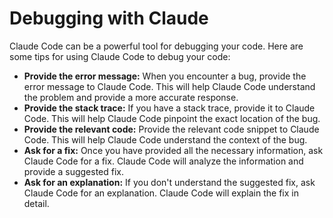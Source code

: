 # Debugging with Claude

Claude Code can be a powerful tool for debugging your code. Here are some tips for using Claude Code to debug your code:

*   **Provide the error message:** When you encounter a bug, provide the error message to Claude Code. This will help Claude Code understand the problem and provide a more accurate response.
*   **Provide the stack trace:** If you have a stack trace, provide it to Claude Code. This will help Claude Code pinpoint the exact location of the bug.
*   **Provide the relevant code:** Provide the relevant code snippet to Claude Code. This will help Claude Code understand the context of the bug.
*   **Ask for a fix:** Once you have provided all the necessary information, ask Claude Code for a fix. Claude Code will analyze the information and provide a suggested fix.
*   **Ask for an explanation:** If you don't understand the suggested fix, ask Claude Code for an explanation. Claude Code will explain the fix in detail.